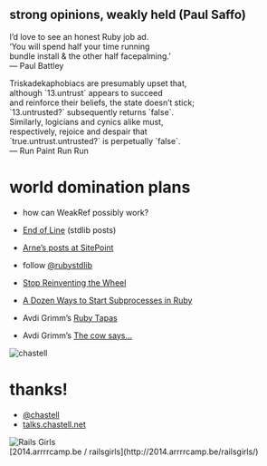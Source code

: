 ## strong opinions, weakly held (Paul Saffo)

<p class='fragment quote'>I’d love to see an honest Ruby job ad.<br />‘You will spend half your time running<br />bundle install & the other half facepalming.’<br />— Pаul Bаttley</p>

<p class='quote'><span class='fragment'>Triskadekaphobiacs are presumably upset that,<br />although `13.untrust` appears to succeed<br />and reinforce their beliefs, the state doesn’t stick;<br />`13.untrusted?` subsequently returns `false`.</span><br /><span class='fragment'>Similarly, logicians and cynics alike must,<br />respectively, rejoice and despair that<br />`true.untrust.untrusted?` is perpetually `false`.<br />— Run Paint Run Run</span></p>


# world domination plans

* how can WeakRef possibly work?
<!-- .element: class="fragment" -->

* [End of Line](http://endofline.wordpress.com/category/stdlib/) (stdlib posts)
<!-- .element: class="fragment" -->

* [Arne’s posts at SitePoint](http://www.sitepoint.com/author/abrasseur/)
<!-- .element: class="fragment" -->

* follow [@rubystdlib](https://twitter.com/rubystdlib)
<!-- .element: class="fragment" -->

* [Stop Reinventing the Wheel](http://www.slideshare.net/napcs/hoedown2010)
<!-- .element: class="fragment" -->

* [A Dozen Ways to Start Subprocesses in Ruby](http://devver.wordpress.com/2009/10/12/ruby-subprocesses-part_3/)
<!-- .element: class="fragment" -->

* Avdi Grimm’s [Ruby Tapas](http://www.rubytapas.com)
<!-- .element: class="fragment" -->

* Avdi Grimm’s [The cow says…](http://www.cowsays.com)
<!-- .element: class="fragment" -->


![chastell](img/chastell.png)

# thanks!

* [@chastell](http://chastell.net)
* [talks.chastell.net](http://talks.chastell.net)


![Rails Girls](img/rg.jpg)

<p class='quote' style='margin-top: -1em'>[2014.arrrrcamp.be / railsgirls](http://2014.arrrrcamp.be/railsgirls/)</p>
